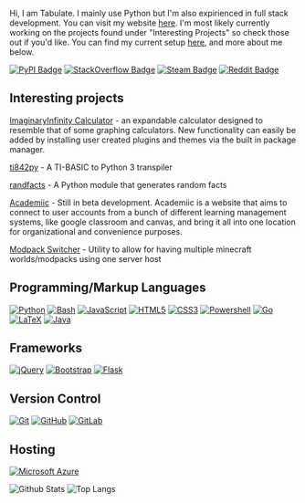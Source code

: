 Hi, I am Tabulate. I mainly use Python but I'm also expirienced in full stack development. You can visit my website [here](https://tabulatejarl8.github.io). I'm most likely currently working on the projects found under "Interesting Projects" so check those out if you'd like. You can find my current setup [here](https://tabulatejarl8.github.io/setuplist), and more about me below.

[![PyPI Badge](https://img.shields.io/badge/-PyPI-3775A9?style=flat-square&logo=pypi&logoColor=white&link=https://pypi.org/user/Tabulate/)](https://pypi.org/user/Tabulate/)
[![StackOverflow Badge](https://img.shields.io/badge/-StackOverflow-FE7A16?style=flat-square&logo=stackoverflow&logoColor=white&link=https://stackoverflow.com/users/11591238/tabulate)](https://stackoverflow.com/users/11591238/tabulate)
[![Steam Badge](https://img.shields.io/badge/-Steam-1E1E1E?style=flat-square&logo=steam&logoColor=white&link=https://steamcommunity.com/profiles/76561198872425795)](https://steamcommunity.com/profiles/76561198872425795)
[![Reddit Badge](https://img.shields.io/badge/-Reddit-FF4500?style=flat-square&logo=reddit&logoColor=white&link=https://reddit.com/u/TabulateJarl8)](https://reddit.com/u/TabulateJarl8)

## Interesting projects

[ImaginaryInfinity Calculator](https://gitlab.com/TurboWafflz/ImaginaryInfinity-Calculator/-/tree/development) - an expandable calculator designed to resemble that of some graphing calculators. New functionality can easily be added by installing user created plugins and themes via the built in package manager.

[ti842py](https://github.com/TabulateJarl8/ti842py) - A TI-BASIC to Python 3 transpiler

[randfacts](https://github.com/TabulateJarl8/randfacts) - A Python module that generates random facts

[Academiic](https://gitlab.com/ImaginaryInfinity/academiic) - Still in beta development. Academiic is a website that aims to connect to user accounts from a bunch of different learning management systems, like google classroom and canvas, and bring it all into one location for organizational and convenience purposes.

[Modpack Switcher](https://github.com/TabulateJarl8/modpackSwitcher) -  Utility to allow for having multiple minecraft worlds/modpacks using one server host


## Programming/Markup Languages

[![Python](https://img.shields.io/badge/-Python-14354C?style=flat-square&logo=python&logoColor=white)](https://python.org)
[![Bash](https://img.shields.io/badge/-Bash-black?style=flat-square&logo=gnu%20bash&logoColor=white)](https://www.gnu.org/software/bash/)
[![JavaScript](https://img.shields.io/badge/-JavaScript-black?style=flat-square&logo=javascript)](https://www.javascript.com/)
[![HTML5](https://img.shields.io/badge/-HTML5-E34F26?style=flat-square&logo=html5&logoColor=white)](https://developer.mozilla.org/en-US/docs/Web/Guide/HTML/HTML5)
[![CSS3](https://img.shields.io/badge/-CSS3-1572B6?style=flat-square&logo=css3)](https://developer.mozilla.org/en-US/docs/Web/CSS)
[![Powershell](https://img.shields.io/badge/-Powershell-black?style=flat-square&logo=powershell)](https://docs.microsoft.com/en-us/powershell/)
[![Go](https://img.shields.io/badge/-Go-00ADD8?style=flat-square&logo=go&logoColor=white)](https://golang.org/)
[![LaTeX](https://img.shields.io/badge/-LaTeX-008080?&style=flat-square&logo=latex&logoColor=white)](https://www.latex-project.org/)
[![Java](https://img.shields.io/badge/-Java-ED8B00?style=flat-square&logo=java&logoColor=white)](https://www.java.com/)

## Frameworks
[![jQuery](https://img.shields.io/badge/-jQuery-0769AD?style=flat-square&logo=jquery)](https://jquery.com/)
[![Bootstrap](https://img.shields.io/badge/-Bootstrap-563D7C?style=flat-square&logo=bootstrap)](https://getbootstrap.com/)
[![Flask](https://img.shields.io/badge/-Flask-000000?style=flat-square&logo=flask&logoColor=white)](https://flask.palletsprojects.com/)

## Version Control
[![Git](https://img.shields.io/badge/-Git-black?style=flat-square&logo=git)](https://git-scm.com/)
[![GitHub](https://img.shields.io/badge/-GitHub-181717?style=flat-square&logo=github)](https://github.com/TabulateJarl8)
[![GitLab](https://img.shields.io/badge/-GitLab-FCA121?style=flat-square&logo=gitlab)](https://gitlab.com/TabulateJarl8)

## Hosting
[![Microsoft Azure](https://img.shields.io/badge/Microsoft%20Azure-232F7E?style=flat-square&logo=microsoft-azure)](https://azure.microsoft.com)

![Github Stats](https://github-readme-stats.vercel.app/api?username=TabulateJarl8&count_private=true&show_icons=true&include_all_commits=true&theme=tokyonight)
![Top Langs](https://github-readme-stats.vercel.app/api/top-langs/?username=TabulateJarl8&hide=TeX&layout=compact&theme=tokyonight&exclude_repo=academiic-public,files)

